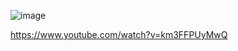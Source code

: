 ![image](https://github.com/jestxfot/nostalgia/assets/87380272/1b6e9330-7262-466c-8dd6-520fd926b393)

https://www.youtube.com/watch?v=km3FFPUyMwQ
